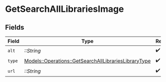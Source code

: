 # GetSearchAllLibrariesImage


## Fields

| Field                                                                                                               | Type                                                                                                                | Required                                                                                                            | Description                                                                                                         | Example                                                                                                             |
| ------------------------------------------------------------------------------------------------------------------- | ------------------------------------------------------------------------------------------------------------------- | ------------------------------------------------------------------------------------------------------------------- | ------------------------------------------------------------------------------------------------------------------- | ------------------------------------------------------------------------------------------------------------------- |
| `alt`                                                                                                               | *::String*                                                                                                          | :heavy_check_mark:                                                                                                  | N/A                                                                                                                 | Episode 1                                                                                                           |
| `type`                                                                                                              | [Models::Operations::GetSearchAllLibrariesLibraryType](../../models/operations/getsearchalllibrarieslibrarytype.md) | :heavy_check_mark:                                                                                                  | N/A                                                                                                                 | background                                                                                                          |
| `url`                                                                                                               | *::String*                                                                                                          | :heavy_check_mark:                                                                                                  | N/A                                                                                                                 | /library/metadata/45521/thumb/1644710589                                                                            |